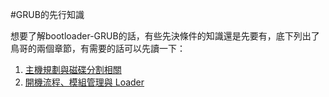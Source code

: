 #GRUB的先行知識

想要了解bootloader-GRUB的話，有些先決條件的知識還是先要有，底下列出了鳥哥的兩個章節，有需要的話可以先讀一下：

1. [主機規劃與磁碟分割相關](http://linux.vbird.org/linux_basic/0130designlinux.php)
2. [開機流程、模組管理與 Loader](http://linux.vbird.org/linux_basic/0510osloader.php)